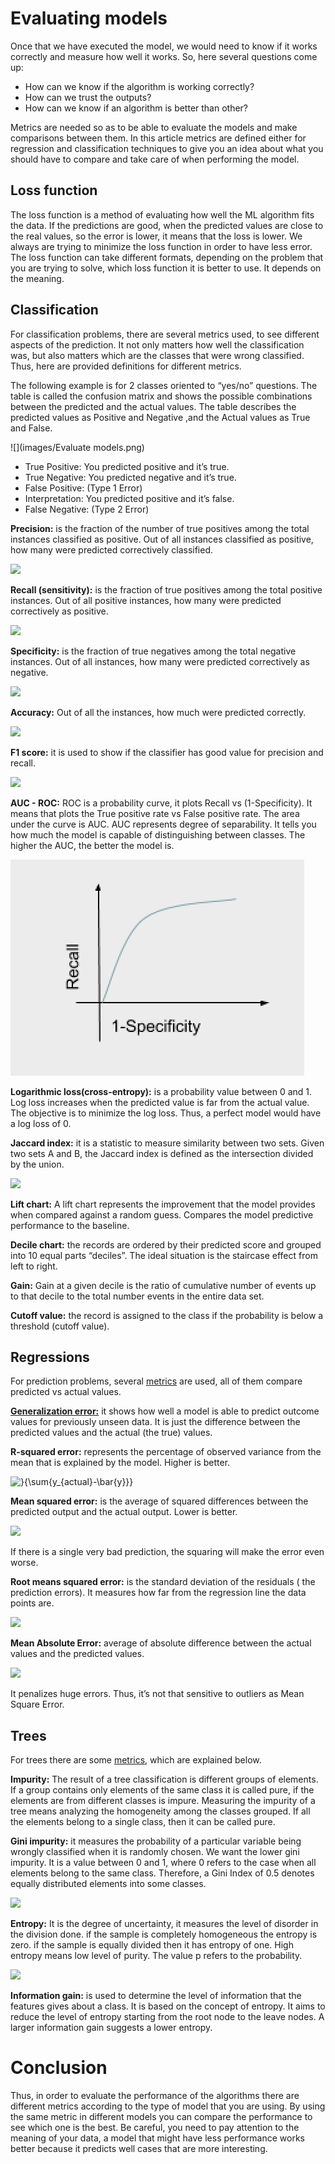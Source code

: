 # Evaluating models
Once that we have executed the model, we would need to know if it works correctly and measure how well it works. So, here several questions come up:           

- How can we know if the algorithm is working correctly?       
- How can we trust the outputs?          
- How can we know if an algorithm is better than other?        

Metrics are needed so as to be able to evaluate the models and make comparisons between them. In this article metrics are defined either for regression and classification techniques to give you an idea about what you should have to compare and take care of when performing the model.  

## Loss function
The loss function is a method of evaluating how well the ML algorithm fits the data. If the predictions are good, when the predicted values are close to the real values, so the error is lower, it means that the loss is lower. We always are trying to minimize the loss function in order to have less error. The loss function can take different formats, depending on the problem that you are trying to solve, which loss function it is better to use. It depends on the meaning. 

## Classification
For classification problems, there are several metrics used, to see different aspects of the prediction. It not only matters how well the classification was, but also matters which are the classes that were wrong classified. Thus, here are provided definitions for different metrics. 

The following example is for 2 classes oriented to “yes/no” questions. The table is called the confusion matrix and shows the possible combinations between the predicted and the actual values. The table describes the predicted values as Positive and Negative ,and the Actual values as True and False.       

![](images/Evaluate models.png)

- True Positive: You predicted positive and it’s true.       
- True Negative: You predicted negative and it’s true.      
- False Positive: (Type 1 Error)       
- Interpretation: You predicted positive and it’s false.       
- False Negative: (Type 2 Error)

**Precision:** is the fraction of the number of true positives among the total instances classified as positive. Out of all instances classified as positive, how many were predicted correctively classified.

![](https://render.githubusercontent.com/render/math?math=Precision%3DTP%2F(TP%2BFP))  


**Recall (sensitivity):**  is the fraction of true positives among the total positive instances. Out of all positive instances, how many were predicted correctively as positive. 

![](https://render.githubusercontent.com/render/math?math=Recall%3DTP%2F(TP%2BFN))

**Specificity:** is the fraction of true negatives among the total negative instances. Out of all instances, how many were predicted correctively as negative. 

![](https://render.githubusercontent.com/render/math?math=Specificity%3DTN%2F(TN%20%2B%20FP))

**Accuracy:** Out of all the instances, how much were predicted correctly. 

![](https://render.githubusercontent.com/render/math?math=Accuracy%3D(TP%2BTN)%2F(TP%2BFP%2BFN%2BTN))

**F1 score:**  it is used to show if the classifier has good value for precision and recall.

![](https://render.githubusercontent.com/render/math?math=%5Cfrac%7B2*precision*recall%7D%7Bprecision%2Brecall%7D)

**AUC - ROC:** ROC is a probability curve, it plots Recall vs (1-Specificity). It means that plots the True positive rate vs False positive rate. The area under the curve is AUC. AUC represents degree of separability. It tells you how much the model is capable of distinguishing between classes. The higher the AUC, the better the model is. 

![](images/auc.png)

**Logarithmic loss(cross-entropy):** is a probability value between 0 and 1. Log loss increases when the predicted value is far from the actual value. The objective is to minimize the log loss. Thus, a perfect model would have a log loss of 0.

**Jaccard index:** it is a statistic to measure similarity between two sets. Given two sets A and B, the Jaccard index is defined as the intersection divided by the union.

![](https://render.githubusercontent.com/render/math?math=J(A%2CB)%3D%5Cfrac%7BA%5Cintersection%20B%7D%7BA%5Cunion%20B%7D)

**Lift chart:** A lift chart represents the improvement that the model provides when compared against a random guess. Compares the model predictive performance to the baseline.

**Decile chart:** the records are ordered by their predicted score and grouped into 10 equal parts “deciles”. The ideal situation is the staircase effect from left to right.  

**Gain:** Gain at a given decile is the ratio of cumulative number of events up to that decile to the total number events in the entire data set.

**Cutoff value:** the record is assigned to the class if the probability is below a threshold (cutoff value). 

## Regressions
For prediction problems, several [metrics](https://www.jeremyjordan.me/evaluating-a-machine-learning-model/) are used, all of them compare predicted vs actual values. 

**[Generalization error:](https://medium.com/@yixinsun_56102/understanding-generalization-error-in-machine-learning-e6c03b203036)** it shows how well a model is able to predict outcome values for previously unseen data. It is just the difference between the predicted values and the actual (the true) values. 


**R-squared error:** represents the percentage of observed variance from the mean that is explained by the model. Higher is better. 

![}{\sum{y_{actual}-\bar{y}}}](https://render.githubusercontent.com/render/math?math=R%5E2%3D1-%5Cfrac%7B%5Csum%7By_%7Bactual%7D-y_%7Bpredicted%7D%7D%7D%7B%5Csum%7By_%7Bactual%7D-%5Cbar%7By%7D%7D%7D)


**Mean squared error:** is the average of squared differences between the predicted output and the actual output. Lower is better.

![](https://render.githubusercontent.com/render/math?math=MSE%20%3D%20%5Cfrac%7B1%7D%7Bn%7D%20(%5Csum%7By_%7Bactual%7D-y_%7Bpredicted%7D%7D)%5E2)

If there is a single very bad prediction, the squaring will make the error even worse.  

**Root means squared error:** is the standard deviation of the residuals ( the prediction errors). It measures how far from the regression line the data points are. 

![](https://render.githubusercontent.com/render/math?math=RMSE%20%20%3D%20%5Csqrt%7B%5Cfrac%7B1%7D%7Bn%7D%20(%5Csum%7By_%7Bactual%7D-y_%7Bpredicted%7D%7D)%5E2%7D)

**Mean Absolute Error:** average of absolute difference between the actual values and the predicted values.  

![](https://render.githubusercontent.com/render/math?math=MAE%20%3D%20%5Cfrac%7B1%7D%7Bn%7D%20%5Csum%7B%5Clvert%20y_%7Bactual%7D-y_%7Bpredicted%7D%20%5Crvert%20%5E2%7D)

It penalizes huge errors. Thus, it’s not that sensitive to outliers as Mean Square Error.

## Trees
For trees there are some [metrics](https://medium.com/@rishabhjain_22692/decision-trees-it-begins-here-93ff54ef134), which are explained below.

**Impurity:** The result of a tree classification is different groups of elements. If a group contains only elements of the same class it is called pure, if the elements are from different classes is impure. Measuring the impurity of a tree means analyzing the homogeneity among the classes grouped. If all the elements belong to a single class, then it can be called pure.

**Gini impurity:** it measures the probability of a particular variable being wrongly classified when it is randomly chosen. We want the lower gini impurity. It is a value between 0 and 1, where 0 refers to the case when all elements belong to the same class. Therefore, a Gini Index of 0.5 denotes equally distributed elements into some classes.

![](https://render.githubusercontent.com/render/math?math=G%20%3D%20%5Csum%7B-(p(i)*(1-p(i)))%7D)

**Entropy:** It is the degree of uncertainty, it measures the level of disorder in the division done. if the sample is completely homogeneous the entropy is zero. if the sample is equally divided then it has entropy of one. High entropy means low level of purity. The value p refers to the probability. 

![](https://render.githubusercontent.com/render/math?math=G%20%3D%20%5Csum%7B-(p(i)*(log(p(i))))%7D)

**Information gain:** is used to determine the level of  information that the features gives about a class. It is based on the concept of entropy. It aims to reduce the level of entropy starting from the root node to the leave nodes. A larger information gain suggests a lower entropy. 

# Conclusion
Thus, in order to evaluate the performance of the algorithms there are different metrics according to the type of model that you are using. By using the same metric in different models you can compare the performance to see which one is the best. Be careful, you need to pay attention to the meaning of your data, a model that might have less performance works better because it predicts well cases that are more interesting.



